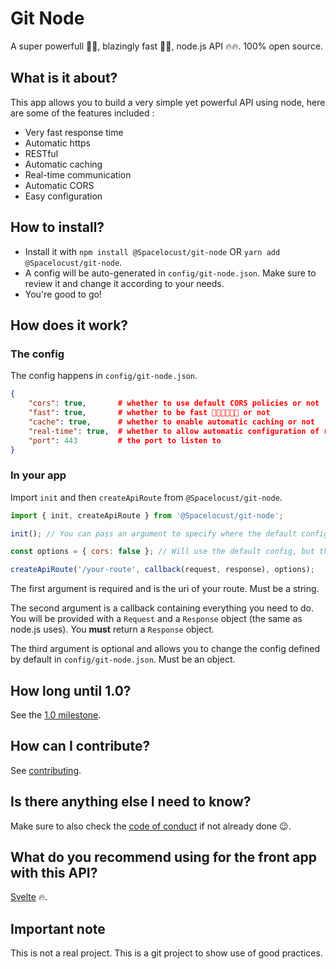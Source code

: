 # Git Node
A super powerfull 💪💪, blazingly fast 🚀🚀, node.js API 🔥🔥. 100% open source.

## What is it about?
This app allows you to build a very simple yet powerful API using node, here are some of the features included :
- Very fast response time
- Automatic https
- RESTful
- Automatic caching
- Real-time communication
- Automatic CORS
- Easy configuration

## How to install?
- Install it with `npm install @Spacelocust/git-node` OR `yarn add @Spacelocust/git-node`.
- A config will be auto-generated in `config/git-node.json`. Make sure to review it and change it according to your needs.
- You're good to go!

## How does it work?
### The config
The config happens in `config/git-node.json`.
```json
{
    "cors": true,       # whether to use default CORS policies or not
    "fast": true,       # whether to be fast 🚀🚀🚀🚀🚀🚀 or not
    "cache": true,      # whether to enable automatic caching or not
    "real-time": true,  # whether to allow automatic configuration of real-time communication
    "port": 443         # the port to listen to
}
```

### In your app

Import `init` and then `createApiRoute` from `@Spacelocust/git-node`.

```js
import { init, createApiRoute } from '@Spacelocust/git-node';

init(); // You can pass an argument to specify where the default config is, defaults to : config/git-node.json;

const options = { cors: false }; // Will use the default config, but the "cors" option will be overridden and set to false

createApiRoute('/your-route', callback(request, response), options);
```
The first argument is required and is the uri of your route. Must be a string.

The second argument is a callback containing everything you need to do. You will be provided with a `Request` and a `Response` object (the same as node.js uses). You **must** return a `Response` object.

The third argument is optional and allows you to change the config defined by default in `config/git-node.json`. Must be an object.

## How long until 1.0?
See the [1.0 milestone](https://github.com/Spacelocust/git-node/milestone/1).

## How can I contribute?
See [contributing](CONTRIBUTING.md).

## Is there anything else I need to know?
Make sure to also check the [code of conduct](CODE_OF_CONDUCT.md) if not already done 😉.

## What do you recommend using for the front app with this API?
[Svelte](https://github.com/sveltejs/svelte) 🔥.

## Important note
This is not a real project. This is a git project to show use of good practices.
